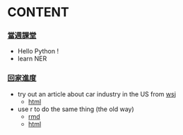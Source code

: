 # CONTENT
### [當週課堂](https://github.com/richlay/Rlanguage/tree/master/week_12/class)
- Hello Python !
- learn NER

### [回家進度](https://github.com/richlay/Rlanguage/tree/master/week_12/hw)
- try out an article about car industry in the US from [wsj](https://www.wsj.com/articles/consumer-beware-with-less-trade-comes-less-choice-1543401180?mod=djemwhatnews)
  - [html](https://richlay.github.io/Rlanguage/week_12/hw/news.html)
- use r to do the same thing (the old way)
  - [rmd](https://github.com/richlay/Rlanguage/tree/master/week_12/hw/oldway.Rmd)
  - [html](https://richlay.github.io/Rlanguage/week_12/hw/oldway.html)

